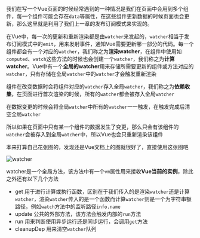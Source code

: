 我们在写一个Vue页面的时候经常遇到的一种情况是我们在页面中会用到多个组件，每一个组件可能会存在`data`等属性，在这些组件更新数据的时候页面也会更新，那么这里就是利用了我们上一章的发布订阅模式来实现的。

在Vue中，每一次的更新和重新渲染都是由`watcher`来发起的，`watcher`相当于发布订阅模式中的`emit`，用来发射事件，通知Vue需要更新哪一部分的代码。每一个组件都会有一个对应的`watcher`，我们称之为**渲染watcher**，在组件中使用如`computed`、`watch`这些方法的时候也会创建一个`watcher`，我们称之为**计算watcher**。Vue中有一个**全局的watcher**用来存储所需要更新的组件或方法对应的`watcher`，只有存储在全局`watcher`中的`watcher`才会触发重新渲染

组件在改变数据时会将组件对应的`watcher`存入全局`watcher`，我们称之为**依赖收集**，在页面进行首次渲染的时候，所有的`watcher`都会被存入全局`watcher`

在数据变更的时候会将全局`watcher`中所有的`watcher`一一触发，在触发完成后清空全局`watcher`

所以如果在页面中只有某一个组件的数据发生了变更，那么只会有该组件的`watcher`会被存入到全局`watcher`中，所以Vue也会只重新渲染该组件

本来打算自己花张图的，发现还是Vue文档上的图就很好了，直接使用这张图吧

![watcher](https://cn.vuejs.org/images/data.png)

watcher是一个全局方法，该方法中有一个`vm`属性用来接收**Vue当前的实例**，除此之外还有以下几个方法

* get    用于进行计算或执行函数，区别在于我们传入的是渲染`watcher`还是计算`watcher`，渲染`watcher`传入的是一个函数而计算`watcher`则是一个为字符串额路径，例如`watch`方法中的监听路径`info.name`
* update    公共的外部方法，该方法会触发内部的`run`方法 
*  run    用来判断使用异步运行还是同步运行，会调用`get`方法
* cleanupDep    用来清空`watcher`队列



